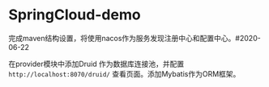 # SpringCloud-demo

完成maven结构设置，将使用nacos作为服务发现注册中心和配置中心。#2020-06-22

在provider模块中添加Druid 作为数据库连接池，并配置 `http://localhost:8070/druid/` 查看页面。添加Mybatis作为ORM框架。